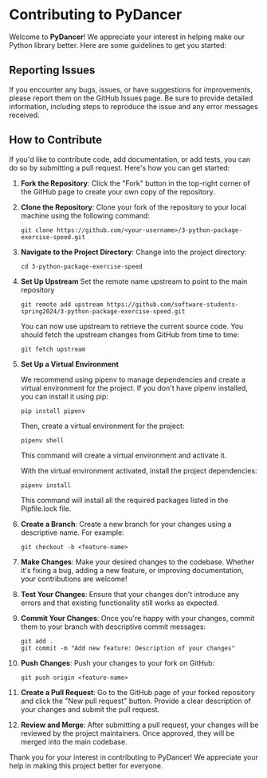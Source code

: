 # Contributing to PyDancer

Welcome to **PyDancer**! We appreciate your interest in helping make our Python library better. Here are some guidelines to get you started:

## Reporting Issues

If you encounter any bugs, issues, or have suggestions for improvements, please report them on the GitHub Issues page. Be sure to provide detailed information, including steps to reproduce the issue and any error messages received.

## How to Contribute

If you'd like to contribute code, add documentation, or add tests, you can do so by submitting a pull request. Here's how you can get started:

1. **Fork the Repository**: Click the "Fork" button in the top-right corner of the GitHub page to create your own copy of the repository.

2. **Clone the Repository**: Clone your fork of the repository to your local machine using the following command:
   ```
   git clone https://github.com/<your-username>/3-python-package-exercise-speed.git
   ```

3. **Navigate to the Project Directory**: Change into the project directory:
    ```
    cd 3-python-package-exercise-speed
    ```

4. **Set Up Upstream**
    Set the remote name upstream to point to the main repository

    ```
    git remote add upstream https://github.com/software-students-spring2024/3-python-package-exercise-speed.git
    ```

    You can now use upstream to retrieve the current source code. You should fetch the upstream changes from GitHub from time to time:

    ```
    git fetch upstream
    ```

5. **Set Up a Virtual Environment**

    We recommend using pipenv to manage dependencies and create a virtual environment for the project. If you don't have pipenv installed, you can install it using pip:

    ```
    pip install pipenv
    ```

    Then, create a virtual environment for the project:
    ```
    pipenv shell
    ```
    This command will create a virtual environment and activate it.

    With the virtual environment activated, install the project dependencies:

    ```
    pipenv install
    ```

    This command will install all the required packages listed in the Pipfile.lock file.

    
6. **Create a Branch**: Create a new branch for your changes using a descriptive name. For example:
   ```
   git checkout -b <feature-name>
   ```

7. **Make Changes**: Make your desired changes to the codebase. Whether it's fixing a bug, adding a new feature, or improving documentation, your contributions are welcome!

8. **Test Your Changes**: Ensure that your changes don't introduce any errors and that existing functionality still works as expected.

9. **Commit Your Changes**: Once you're happy with your changes, commit them to your branch with descriptive commit messages:
   ```
   git add .
   git commit -m "Add new feature: Description of your changes"
   ```

10. **Push Changes**: Push your changes to your fork on GitHub:
    ```
    git push origin <feature-name>
    ```

11. **Create a Pull Request**: Go to the GitHub page of your forked repository and click the "New pull request" button. Provide a clear description of your changes and submit the pull request.

12. **Review and Merge**: After submitting a pull request, your changes will be reviewed by the project maintainers. Once approved, they will be merged into the main codebase.

Thank you for your interest in contributing to PyDancer! We appreciate your help in making this project better for everyone.